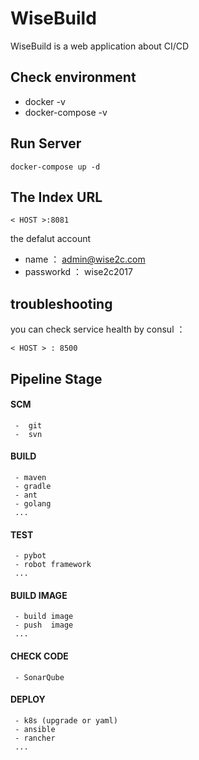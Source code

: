 WiseBuild
=================
WiseBuild   is a web application  about CI/CD  

## Check environment

* docker  -v 
* docker-compose  -v

## Run Server

```
docker-compose up -d 
```
## The Index URL

```
< HOST >:8081
```
the defalut account
* name ： admin@wise2c.com
* passworkd ： wise2c2017


## troubleshooting
you can check service health by consul ：
```
< HOST > : 8500
```

## Pipeline Stage

#### SCM
```
 -  git
 -  svn
```
   
#### BUILD 
```
 - maven
 - gradle
 - ant
 - golang
 ...
```
#### TEST
```
 - pybot
 - robot framework
 ...
```
#### BUILD IMAGE
```
 - build image
 - push  image
 ...
```
#### CHECK CODE
```
 - SonarQube
```
#### DEPLOY
```
 - k8s (upgrade or yaml)
 - ansible
 - rancher
 ...
```